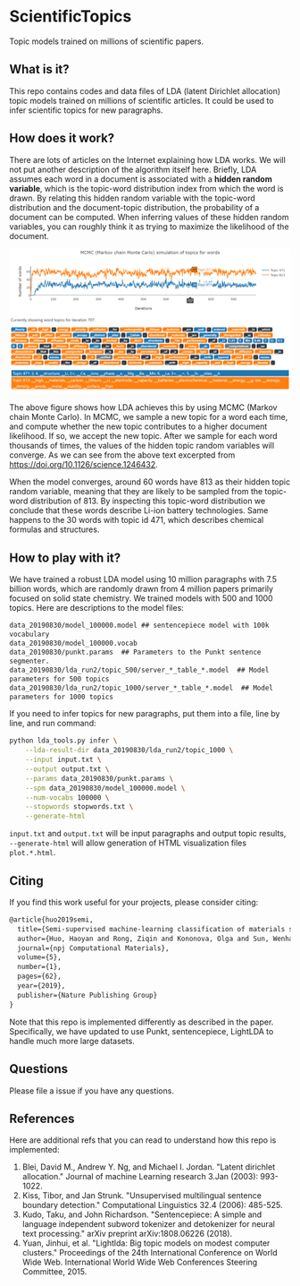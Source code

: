 # ScientificTopics
Topic models trained on millions of scientific papers.

## What is it?

This repo contains codes and data files of LDA (latent Dirichlet allocation) 
topic models trained on millions of scientific articles. It could be used to
infer scientific topics for new paragraphs.

## How does it work?

There are lots of articles on the Internet explaining how LDA works. We will
not put another description of the algorithm itself here. Briefly, LDA assumes
each word in a document is associated with a **hidden random variable**, which is
the topic-word distribution index from which the word is drawn. By relating this 
hidden random variable with the topic-word distribution and the document-topic
distribution, the probability of a document can be computed. When inferring values
of these hidden random variables, you can roughly think it as trying to maximize
the likelihood of the document.

![Demo](demo.png)

The above figure shows how LDA achieves this by using MCMC (Markov chain Monte
Carlo). In MCMC, we sample a new topic for a word each time, and compute whether 
the new topic contributes to a higher document likelihood. If so, we accept the 
new topic. After we sample for each word thousands of times, the values of the
hidden topic random variables will converge. As we can see from the above text
excerpted from https://doi.org/10.1126/science.1246432. 

When the model converges, around 60 words have 813 as their hidden topic random 
variable, meaning that they are likely to be sampled from the topic-word distribution
of 813. By inspecting this topic-word distribution we conclude that these words 
describe Li-ion battery technologies. Same happens to the 30 words with topic id
471, which describes chemical formulas and structures.

## How to play with it?

We have trained a robust LDA model using 10 million paragraphs with 7.5 billion 
words, which are randomly drawn from 4 million papers primarily focused on solid
state chemistry. We trained models with 500 and 1000 topics. Here are descriptions
to the model files:

```
data_20190830/model_100000.model ## sentencepiece model with 100k vocabulary 
data_20190830/model_100000.vocab
data_20190830/punkt.params  ## Parameters to the Punkt sentence segmenter.
data_20190830/lda_run2/topic_500/server_*_table_*.model  ## Model parameters for 500 topics
data_20190830/lda_run2/topic_1000/server_*_table_*.model  ## Model parameters for 1000 topics
```

If you need to infer topics for new paragraphs, put them into a file, line by line,
and run command:

```bash
python lda_tools.py infer \
    --lda-result-dir data_20190830/lda_run2/topic_1000 \
    --input input.txt \
    --output output.txt \
    --params data_20190830/punkt.params \
    --spm data_20190830/model_100000.model \
    --num-vocabs 100000 \
    --stopwords stopwords.txt \
    --generate-html
```

`input.txt` and `output.txt` will be input paragraphs and output topic results, 
`--generate-html` will allow generation of HTML visualization files `plot.*.html`.

## Citing

If you find this work useful for your projects, please consider citing:

```latex
@article{huo2019semi,
  title={Semi-supervised machine-learning classification of materials synthesis procedures},
  author={Huo, Haoyan and Rong, Ziqin and Kononova, Olga and Sun, Wenhao and Botari, Tiago and He, Tanjin and Tshitoyan, Vahe and Ceder, Gerbrand},
  journal={npj Computational Materials},
  volume={5},
  number={1},
  pages={62},
  year={2019},
  publisher={Nature Publishing Group}
}
```

Note that this repo is implemented differently as described in the paper. 
Specifically, we have updated to use Punkt, sentencepiece, LightLDA to handle
much more large datasets. 

## Questions

Please file a issue if you have any questions.

## References

Here are additional refs that you can read to understand how this repo is implemented:

1. Blei, David M., Andrew Y. Ng, and Michael I. Jordan. "Latent dirichlet allocation." Journal of machine Learning research 3.Jan (2003): 993-1022.
2. Kiss, Tibor, and Jan Strunk. "Unsupervised multilingual sentence boundary detection." Computational Linguistics 32.4 (2006): 485-525.
3. Kudo, Taku, and John Richardson. "Sentencepiece: A simple and language independent subword tokenizer and detokenizer for neural text processing." arXiv preprint arXiv:1808.06226 (2018).
4. Yuan, Jinhui, et al. "Lightlda: Big topic models on modest computer clusters." Proceedings of the 24th International Conference on World Wide Web. International World Wide Web Conferences Steering Committee, 2015.